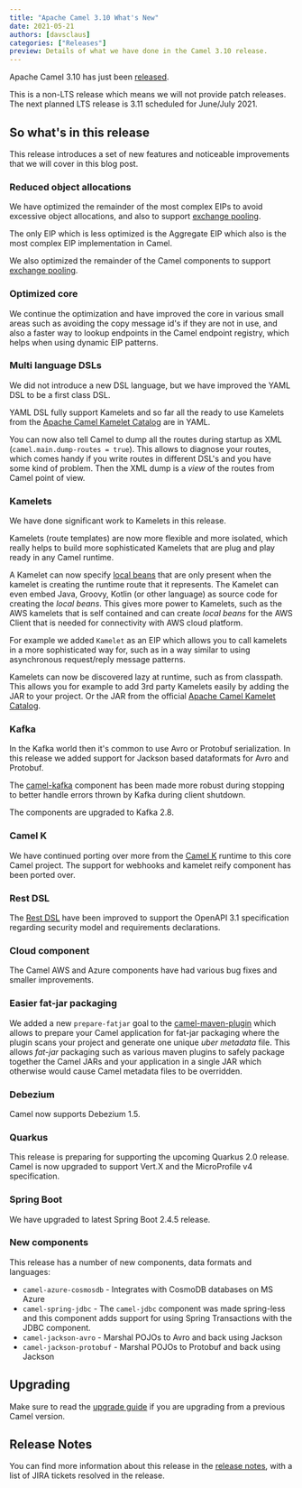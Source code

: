 ```yaml
---
title: "Apache Camel 3.10 What's New"
date: 2021-05-21
authors: [davsclaus]
categories: ["Releases"]
preview: Details of what we have done in the Camel 3.10 release.
---
```


Apache Camel 3.10 has just been [released](/blog/2021/05/RELEASE-3.10.0/).

This is a non-LTS release which means we will not provide patch releases.
The next planned LTS release is 3.11 scheduled for June/July 2021.

## So what's in this release

This release introduces a set of new features and noticeable improvements that we will cover in this blog post.

### Reduced object allocations

We have optimized the remainder of the most complex EIPs to avoid excessive object allocations,
and also to support [exchange pooling](/manual/exchange-pooling.html).

The only EIP which is less optimized is the Aggregate EIP which also is the most complex EIP implementation in Camel.

We also optimized the remainder of the Camel components to support [exchange pooling](/manual/exchange-pooling.html).

### Optimized core

We continue the optimization and have improved the core in various small areas such as
avoiding the copy message id's if they are not in use, and also a faster way to lookup endpoints in the Camel endpoint registry,
which helps when using dynamic EIP patterns.

### Multi language DSLs

We did not introduce a new DSL language, but we have improved the YAML DSL to be a first class DSL.

YAML DSL fully support Kamelets and so far all the ready to use Kamelets from the
[Apache Camel Kamelet Catalog](https://github.com/apache/camel-kamelets) are in YAML.

You can now also tell Camel to dump all the routes during startup as XML (`camel.main.dump-routes = true`).
This allows to diagnose your routes, which comes handy if you write routes in different DSL's and you have some kind
of problem. Then the XML dump is a _view_ of the routes from Camel point of view.

### Kamelets

We have done significant work to Kamelets in this release.

Kamelets (route templates) are now more flexible and more isolated, which really helps
to build more sophisticated Kamelets that are plug and play ready in any Camel runtime.

A Kamelet can now specify [local beans](/manual/route-template.html) that are only present when the kamelet is creating
the runtime route that it represents. The Kamelet can even embed Java, Groovy, Kotlin (or other language)
as source code for creating the _local beans_. This gives more power to Kamelets, such as the AWS kamelets
that is self contained and can create _local beans_ for the AWS Client that is needed for connectivity with AWS cloud platform.

For example we added `Kamelet` as an EIP which allows you to call kamelets in a more sophisticated
way for, such as in a way similar to using asynchronous request/reply message patterns.

Kamelets can now be discovered lazy at runtime, such as from classpath. This allows you for example
to add 3rd party Kamelets easily by adding the JAR to your project. Or the JAR from
the official [Apache Camel Kamelet Catalog](https://github.com/apache/camel-kamelets).

### Kafka

In the Kafka world then it's common to use Avro or Protobuf serialization.
In this release we added support for Jackson based dataformats for Avro and Protobuf.

The [camel-kafka](/components/next/kafka-component.html) component has been made more
robust during stopping to better handle errors thrown by Kafka during client shutdown.

The components are upgraded to Kafka 2.8.

### Camel K

We have continued porting over more from the [Camel K](/camel-k/next/) runtime to this core Camel project.
The support for webhooks and kamelet reify component has been ported over.

### Rest DSL

The [Rest DSL](/manual/rest-dsl.html) have been improved to support the OpenAPI 3.1 specification
regarding security model and requirements declarations.

### Cloud component

The Camel AWS and Azure components have had various bug fixes and smaller improvements.

### Easier fat-jar packaging

We added a new `prepare-fatjar` goal to the
[camel-maven-plugin](https://github.com/apache/camel/blob/main/tooling/maven/camel-maven-plugin/src/main/docs/camel-maven-plugin.adoc)
which allows to prepare your Camel application for fat-jar packaging where the plugin scans your project
and generate one unique _uber metadata_ file. This allows _fat-jar_ packaging such
as various maven plugins to safely package together the Camel JARs and your application
in a single JAR which otherwise would cause Camel metadata files to be overridden.

### Debezium

Camel now supports Debezium 1.5.

### Quarkus

This release is preparing for supporting the upcoming Quarkus 2.0 release.
Camel is now upgraded to support Vert.X and the MicroProfile v4 specification.

### Spring Boot

We have upgraded to latest Spring Boot 2.4.5 release.

### New components

This release has a number of new components, data formats and languages:

- `camel-azure-cosmosdb` - Integrates with CosmoDB databases on MS Azure
- `camel-spring-jdbc` - The `camel-jdbc` component was made spring-less and this component adds support for using Spring Transactions with the JDBC component.
- `camel-jackson-avro` - Marshal POJOs to Avro and back using Jackson
- `camel-jackson-protobuf` - Marshal POJOs to Protobuf and back using Jackson

## Upgrading

Make sure to read the [upgrade guide](/manual/camel-3x-upgrade-guide-3_10.html) if you are upgrading from a previous Camel version.

## Release Notes

You can find more information about this release in the [release notes](/releases/release-3.10.0/), with a list of JIRA tickets resolved in the release.
